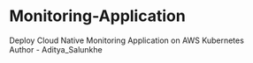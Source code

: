 # Monitoring-Application
 Deploy Cloud Native Monitoring Application on AWS Kubernetes                              
 Author - Aditya_Salunkhe 

